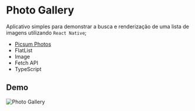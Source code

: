 # Photo Gallery

Aplicativo simples para demonstrar a busca e renderização de uma lista de imagens utilizando `React Native`;

-  [Picsum Photos](https://picsum.photos/)
-  FlatList
-  Image
-  Fetch API
-  TypeScript

## Demo

![Photo Gallery](https://raw.githubusercontent.com/matheusgrodrigues/react-native-photo-galley/main/assets/images/demo.png)
